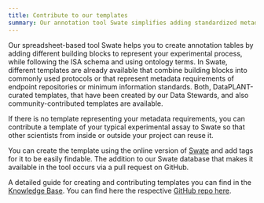 ```yaml
---
title: Contribute to our templates 
summary: Our annotation tool Swate simplifies adding standardized metadata for your experimental workflows. You would like to contribute a template?
---
```


Our spreadsheet-based tool Swate helps you to create annotation tables by adding different building blocks to represent your experimental process, while following the ISA schema and using ontology terms.
In Swate, different templates are already available that combine building blocks into commonly used protocols or that represent metadata requirements of endpoint repositories or minimum information standards.
Both, DataPLANT-curated templates, that have been created by our Data Stewards, and also community-contributed templates are available.

If there is no template representing your metadata requirements, you can contribute a template of your typical experimental assay to Swate so that other scientists from inside or outside your project can reuse it.

You can create the template using the online version of [Swate](https://swate-alpha.nfdi4plants.org/) and add tags for it to be easily findable.
The addition to our Swate database that makes it available in the tool occurs via a pull request on GitHub.

A detailed guide for creating and contributing templates you can find in the [Knowledge Base](https://nfdi4plants.org/nfdi4plants.knowledgebase/docs/guides/swate_template-contribution.html).
You can find here the respective [GitHub repo here](https://github.com/nfdi4plants/Swate-templates).